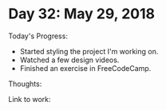 # Day 32: May 29, 2018

Today's Progress: 
- Started styling the project I'm working on. 
- Watched a few design videos.
- Finished an exercise in FreeCodeCamp.
 
Thoughts: 

Link to work: 
